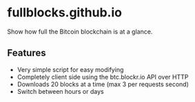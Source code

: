 
# fullblocks.github.io

Show how full the Bitcoin blockchain is at a glance.

## Features

* Very simple script for easy modifying
* Completely client side using the btc.blockr.io API over HTTP
* Downloads 20 blocks at a time (max 3 per requests second)
* Switch between hours or days
